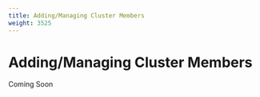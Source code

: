 ```yaml
---
title: Adding/Managing Cluster Members
weight: 3525
---
```

# Adding/Managing Cluster Members

Coming Soon
